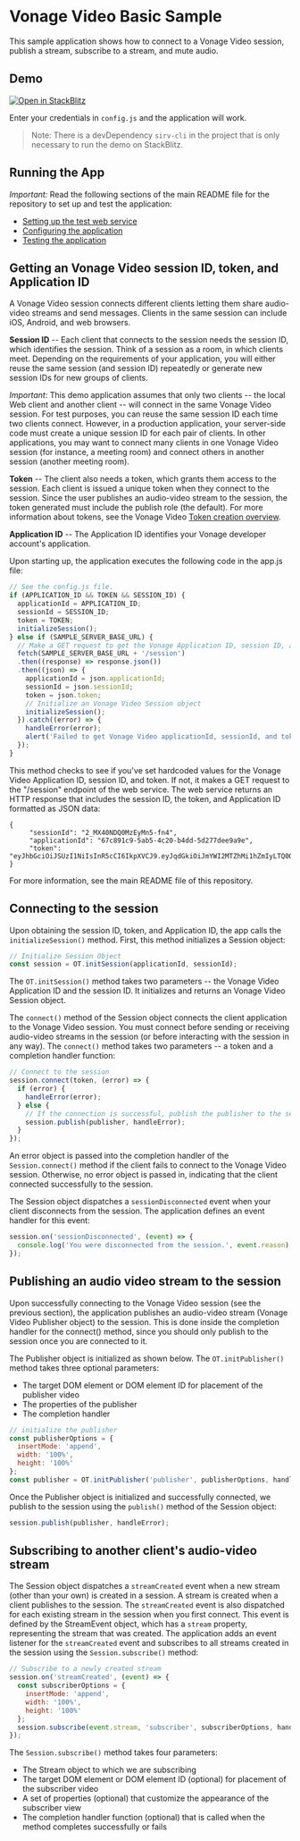 Vonage Video Basic Sample
=======================

This sample application shows how to connect to a Vonage Video session, publish a stream,
subscribe to a stream, and mute audio.

## Demo

[![Open in StackBlitz](https://developer.stackblitz.com/img/open_in_stackblitz.svg)](https://stackblitz.com/fork/github/Vonage/video-api-web-samples/tree/main/Basic%20Video%20Chat)

Enter your credentials in `config.js` and the application will work.

> Note: There is a devDependency `sirv-cli` in the project that is only necessary to run the demo on StackBlitz.

## Running the App

*Important:* Read the following sections of the main README file for the repository to set up
and test the application:

* [Setting up the test web service](../README.md#setting-up-the-test-web-service)
* [Configuring the application](../README.md#configuring-the-application)
* [Testing the application](../README.md#testing-the-application)

## Getting an Vonage Video session ID, token, and Application ID

A Vonage Video session connects different clients letting them share audio-video streams and send
messages. Clients in the same session can include iOS, Android, and web browsers.

**Session ID** -- Each client that connects to the session needs the session ID, which identifies
the session. Think of a session as a room, in which clients meet. Depending on the requirements of
your application, you will either reuse the same session (and session ID) repeatedly or generate
new session IDs for new groups of clients.

*Important*: This demo application assumes that only two clients -- the local Web client and
another client -- will connect in the same Vonage Video session. For test purposes, you can reuse the
same session ID each time two clients connect. However, in a production application, your
server-side code must create a unique session ID for each pair of clients. In other applications,
you may want to connect many clients in one Vonage Video session (for instance, a meeting room) and
connect others in another session (another meeting room).

**Token** -- The client also needs a token, which grants them access to the session. Each client is
issued a unique token when they connect to the session. Since the user publishes an audio-video
stream to the session, the token generated must include the publish role (the default). For more
information about tokens, see the Vonage Video [Token creation
overview](https://developer.vonage.com/en/video/guides/create-token).

**Application ID** -- The Application ID identifies your Vonage developer account's application.

Upon starting up, the application executes the following code in the app.js file:

```javascript
// See the config.js file.
if (APPLICATION_ID && TOKEN && SESSION_ID) {
  applicationId = APPLICATION_ID;
  sessionId = SESSION_ID;
  token = TOKEN;
  initializeSession();
} else if (SAMPLE_SERVER_BASE_URL) {
  // Make a GET request to get the Vonage Application ID, session ID, and token from the server
  fetch(SAMPLE_SERVER_BASE_URL + '/session')
  .then((response) => response.json())
  .then((json) => {
    applicationId = json.applicationId;
    sessionId = json.sessionId;
    token = json.token;
    // Initialize an Vonage Video Session object
    initializeSession();
  }).catch((error) => {
    handleError(error);
    alert('Failed to get Vonage Video applicationId, sessionId, and token. Make sure you have updated the config.js file.');
  });
}
```

This method checks to see if you've set hardcoded values for the Vonage Video Application ID, session ID, and
token. If not, it makes a GET request to the "/session" endpoint of the web service.
The web service returns an HTTP response that includes the session ID, the token, and Application ID
formatted as JSON data:

    {
         "sessionId": "2_MX40NDQ0MzEyMn5-fn4",
         "applicationId": "67c891c9-5ab5-4c20-b4dd-5d277dee9a9e",
         "token": "eyJhbGciOiJSUzI1NiIsInR5cCI6IkpXVCJ9.eyJqdGkiOiJmYWI2MTZhMi1hZmIyLTQ0OWQtOWZhNy01..."
    }

For more information, see the main README file of this repository.

## Connecting to the session

Upon obtaining the session ID, token, and Application ID, the app calls the `initializeSession()` method.
First, this method initializes a Session object:

```javascript
// Initialize Session Object
const session = OT.initSession(applicationId, sessionId);
```

The `OT.initSession()` method takes two parameters -- the Vonage Video Application ID and the session ID. It
initializes and returns an Vonage Video Session object.

The `connect()` method of the Session object connects the client application to the Vonage Video
session. You must connect before sending or receiving audio-video streams in the session (or before
interacting with the session in any way). The `connect()` method takes two parameters -- a token
and a completion handler function:

```javascript
// Connect to the session
session.connect(token, (error) => {
  if (error) {
    handleError(error);
  } else {
    // If the connection is successful, publish the publisher to the session
    session.publish(publisher, handleError);
  }
});
```

An error object is passed into the completion handler of the `Session.connect()` method if the
client fails to connect to the Vonage Video session. Otherwise, no error object is passed in, indicating
that the client connected successfully to the session.

The Session object dispatches a `sessionDisconnected` event when your client disconnects from the
session. The application defines an event handler for this event:

```javascript
session.on('sessionDisconnected', (event) => {
  console.log('You were disconnected from the session.', event.reason);
});
```

## Publishing an audio video stream to the session

Upon successfully connecting to the Vonage Video session (see the previous section), the application publishes an 
audio-video stream (Vonage Video Publisher object) to the session. This is done inside the completion handler for the 
connect() method, since you should only publish to the session once you are connected to it.

The Publisher object is initialized as shown below. The `OT.initPublisher()` method takes three
optional parameters:

* The target DOM element or DOM element ID for placement of the publisher video
* The properties of the publisher
* The completion handler

```javascript
// initialize the publisher
const publisherOptions = {
  insertMode: 'append',
  width: '100%',
  height: '100%'
};
const publisher = OT.initPublisher('publisher', publisherOptions, handleError);
```

Once the Publisher object is initialized and successfully connected, we publish to the session using the `publish()`
method of the Session object:

```javascript
session.publish(publisher, handleError);
```

## Subscribing to another client's audio-video stream

The Session object dispatches a `streamCreated` event when a new stream (other than your own) is
created in a session. A stream is created when a client publishes to the session. The
`streamCreated` event is also dispatched for each existing stream in the session when you first
connect. This event is defined by the StreamEvent object, which has a `stream` property,
representing the stream that was created. The application adds an event listener for the
`streamCreated` event and subscribes to all streams created in the session using the
`Session.subscribe()` method:

```javascript
// Subscribe to a newly created stream
session.on('streamCreated', (event) => {
  const subscriberOptions = {
    insertMode: 'append',
    width: '100%',
    height: '100%'
  };
  session.subscribe(event.stream, 'subscriber', subscriberOptions, handleError);
});
```

The `Session.subscribe()` method takes four parameters:

* The Stream object to which we are subscribing
* The target DOM element or DOM element ID (optional) for placement of the subscriber video
* A set of properties (optional) that customize the appearance of the subscriber view
* The completion handler function (optional) that is called when the method completes
  successfully or fails
